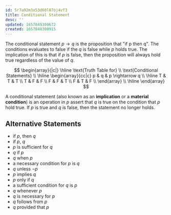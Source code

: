 ```yaml
---
id: 5r7a92m3x53d60l87oj4vf3
title: Conditional Statement
desc: ''
updated: 1657849300672
created: 1657848300915
---
```


The conditional statement $p \rightarrow q$ is the proposition that "if p then q". The conditions evaluates to false if the $q$ is false while $p$ holds true. The implication of this is that if $p$ is false, then the proposition will always hold true regardless of the value of $q$.

$$
    \begin{array}{|c|}
    \hline
        \text{Truth Table for} \\
        \text{Conditional Statements} \\
    \hline
        \begin{array}{cc|c}
            p & q & p \rightarrow q \\ \hline
            T & T & T \\
            T & F & F \\
            F & F & T \\
            F & T & F \\
        \end{array}
        \\ \hline
    \end{array}
$$

A conditional statement (also known as an __implication__ or a __material condition__) is an operation in $p$ assert that $q$ is true on the condition that $p$ hold true. If $p$ is true and $q$ is false, then the statement no longer holds.

## Alternative Statements

- if $p$, then $q$
- if $p$, $q$
- $p$ is sufficient for $q$
- $q$ if $p$
- $q$ when $p$
- a necessary condition for $p$ is $q$
- $q$ unless $\neg p$
- $p$ implies $q$
- $p$ only if $q$
- a sufficient condition for $q$ is $p$
- $q$ whenever $p$
- $q$ is necessary for $p$
- $q$ follows from $p$
- $q$ provided that $p$
